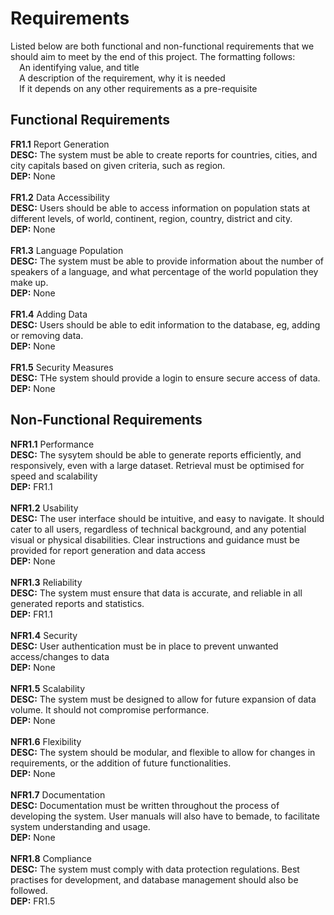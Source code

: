 # Requirements
Listed below are both functional and non-functional requirements that we should aim to meet by the end of this project. 
The formatting follows: <br>
&ensp;&ensp;An identifying value, and title<br>
&ensp;&ensp;A description of the requirement, why it is needed<br>
&ensp;&ensp;If it depends on any other requirements as a pre-requisite<br>

## Functional Requirements 
**FR1.1** Report Generation <br>
**DESC:** The system must be able to create reports for countries, cities, and city capitals based on given criteria, such as region.<br>
**DEP:** None<br>
<br>
**FR1.2** Data Accessibility<br>
**DESC:** Users should be able to access information on population stats at different levels, of world, continent, region, country, district and city.<br>
**DEP:** None<br>
<br>
**FR1.3** Language Population<br>
**DESC:** The system must be able to provide information about the number of speakers of a language, and what percentage of the world population they make up.<br>
**DEP:** None<br>
<br>
**FR1.4** Adding Data<br>
**DESC:** Users should be able to edit information to the database, eg, adding or removing data.<br>
**DEP:** None<br>
<br>
**FR1.5** Security Measures<br>
**DESC:** THe system should provide a login to ensure secure access of data.<br>
**DEP:** None<br>

## Non-Functional Requirements
**NFR1.1** Performance <br>
**DESC:** The sysytem should be able to generate reports efficiently, and responsively, even with a large dataset. Retrieval must be optimised for speed and scalability<br>
**DEP:** FR1.1 <br>
<br>
**NFR1.2** Usability <br>
**DESC:** The user interface should be intuitive, and easy to navigate. It should cater to all users, regardless of technical background, and any potential visual or 
physical disabilities. Clear instructions and guidance must be provided for report generation and data access<br>
**DEP:** None <br>
<br>
**NFR1.3** Reliability <br>
**DESC:** The system must ensure that data is accurate, and reliable in all generated reports and statistics.  <br>
**DEP:** FR1.1<br>
<br>
**NFR1.4** Security<br>
**DESC:** User authentication must be in place to prevent unwanted access/changes to data <br>
**DEP:** None <br>
<br>
**NFR1.5** Scalability <br>
**DESC:** The system must be designed to allow for future expansion of data volume. It should not compromise performance.<br>
**DEP:** None<br>
<br>
**NFR1.6** Flexibility <br>
**DESC:** The system should be modular, and flexible to allow for changes in requirements, or the addition of future functionalities. <br>
**DEP:** None<br>
<br>
**NFR1.7** Documentation<br>
**DESC:** Documentation must be written throughout the process of developing the system. User manuals will also have to bemade, to facilitate system understanding and usage.<br>
**DEP:** None <br>
<br>
**NFR1.8** Compliance<br>
**DESC:** The system must comply with data protection regulations. Best practises for development, and database management should also be followed. <br>
**DEP:** FR1.5<br>
<br>